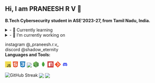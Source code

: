 ## Hi, I am PRANEESH R V  👋
**B.Tech Cybersecurity student in ASE'2023-27, from Tamil Nadu, India.**

<details> 
  <summary>- 🌱 Currently learning</summary>
   Javascript
</details>
<details> 
  <summary>- 🔭 I’m currently working on </summary>
   Nothing
</details>


instagram @\_praneesh.r.v\_  
discord @shadow_eternity
<br>
**Languages and Tools:**  

<code><img height="20" src="https://raw.githubusercontent.com/github/explore/80688e429a7d4ef2fca1e82350fe8e3517d3494d/topics/javascript/javascript.png"></code>
<code><img height="20" src="https://raw.githubusercontent.com/devicons/devicon/master/icons/html5/html5-plain.svg"></code>
<code><img height="20" src="https://raw.githubusercontent.com/devicons/devicon/master/icons/css3/css3-plain.svg"></code>
<code><img height="20" src="https://cdn.jsdelivr.net/gh/devicons/devicon@latest/icons/c/c-original.svg" /></code>
<code><img height="20" src="https://raw.githubusercontent.com/github/explore/80688e429a7d4ef2fca1e82350fe8e3517d3494d/topics/nodejs/nodejs.png"></code>
<code><img height="20" src="https://raw.githubusercontent.com/devicons/devicon/master/icons/mongodb/mongodb-original.svg"></code>
<code><img height="20" src="https://raw.githubusercontent.com/github/explore/80688e429a7d4ef2fca1e82350fe8e3517d3494d/topics/npm/npm.png"></code>
<code><img height="20" src="https://raw.githubusercontent.com/devicons/devicon/master/icons/git/git-original.svg"></code>
<code><img height="20" src="https://raw.githubusercontent.com/github/explore/80688e429a7d4ef2fca1e82350fe8e3517d3494d/topics/discord/discord.png"></code>
<div>
  <img src="https://github-readme-streak-stats.herokuapp.com/?user=PraneeshRV&count_private=true&include_all_commits=true&theme=dark" alt="GitHub Streak" width="400px">
  <img align="center" src="https://github-readme-stats-dzzo.vercel.app/api?username=PraneeshRV&count_private=true&show_icons=true&include_all_commits=true&theme=radical"/>
  <img align="center" src="https://github-readme-stats-dzzo.vercel.app/api/top-langs/?username=PraneeshRV&layout=compact&theme=radical" />
  </div>

